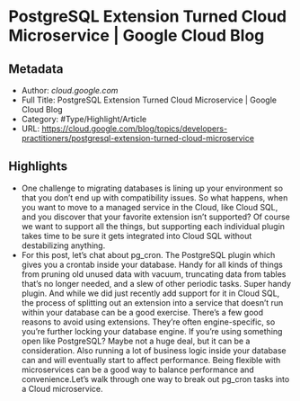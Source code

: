 # PostgreSQL Extension Turned Cloud Microservice | Google Cloud Blog

## Metadata

* Author: *cloud.google.com*
* Full Title: PostgreSQL Extension Turned Cloud Microservice | Google Cloud Blog
* Category: #Type/Highlight/Article
* URL: https://cloud.google.com/blog/topics/developers-practitioners/postgresql-extension-turned-cloud-microservice

## Highlights

* One challenge to migrating databases is lining up your environment so that you don’t end up with compatibility issues. So what happens, when you want to move to a managed service in the Cloud, like Cloud SQL, and you discover that your favorite extension isn’t supported? Of course we want to support all the things, but supporting each individual plugin takes time to be sure it gets integrated into Cloud SQL without destabilizing anything.
* For this post, let’s chat about pg_cron. The PostgreSQL plugin which gives you a crontab inside your database. Handy for all kinds of things from pruning old unused data with vacuum, truncating data from tables that’s no longer needed, and a slew of other periodic tasks. Super handy plugin. And while we did just recently add support for it in Cloud SQL, the process of splitting out an extension into a service that doesn’t run within your database can be a good exercise. There’s a few good reasons to avoid using extensions. They’re often engine-specific, so you’re further locking your database engine. If you’re using something open like PostgreSQL? Maybe not a huge deal, but it can be a consideration. Also running a lot of business logic inside your database can and will eventually start to affect performance. Being flexible with microservices can be a good way to balance performance and convenience.Let’s walk through one way to break out pg_cron tasks into a Cloud microservice.
